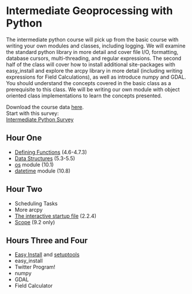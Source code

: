 <html>
<body>
<h1>Intermediate Geoprocessing with Python</h1></li>
<p>The intermediate python course will pick up from the basic course with writing your own modules and classes, including logging. We will examine the standard python library in more detail and cover file I/O, formatting, database cursors, multi-threading, and regular expressions. The second half of the class will cover how to install additional site-packages with easy_install and explore the arcpy library in more detail (including writing expressions for Field Calculations), as well as introduce numpy and GDAL. You should understand the concepts covered in the basic class as a prerequisite to this class. We will be writing our own module with object oriented class implementations to learn the concepts presented.</p>
<div>Download the course data <a href="http://maptest.stlouisco.com/python/WorldTweets.zip">here</a>.</div>
<div>Start with this survey:<br><a href="http://www.surveymonkey.com/s/HRTFPPN">Intermediate Python Survey</a></div></li>
<h2>Hour One</h2>
  <ul>
		<li><a href="http://docs.python.org/2/tutorial/controlflow.html#defining-functions">Defining Functions</a> (4.6-4.7.3)</li>
		<li><a href="http://docs.python.org/2/tutorial/datastructures.html#tuples-and-sequences">Data Structures</a> (5.3-5.5)</li>
		<li><a href="http://docs.python.org/2/tutorial/stdlib.html#operating-system-interface">os</a> module (10.1)</li>
		<li><a href="http://docs.python.org/2/tutorial/stdlib.html#dates-and-times">datetime</a> module (10.8)</li>
	</ul>
<h2>Hour Two</h2>
	<ul>
		<li>Scheduling Tasks</li>
		<li>More arcpy</li>
		<li><a href="http://docs.python.org/2/tutorial/interpreter.html#the-interactive-startup-file">The interactive startup file</a> (2.2.4)</li>
		<li><a href="http://docs.python.org/2/tutorial/classes.html">Scope</a> (9.2 only)</li>
	</ul>
<h2> Hours Three and Four</h2>
<ul>
	<li><a href="http://www.varunpant.com/posts/how-to-setup-easy_install-on-windows">Easy Install</a> and <a href="http://pypi.python.org/pypi/setuptools">setuptools</a></li>
	<li>easy_install</li>
	<li>Twitter Program!</li>
	<li>numpy</li>
	<li>GDAL</li>
	<li>Field Calculator</li>
</ul>
</body>
</html>
